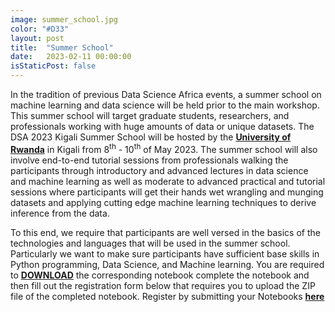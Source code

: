 ```yaml
---
image: summer_school.jpg
color: "#D33"
layout: post
title:  "Summer School"
date:   2023-02-11 00:00:00
isStaticPost: false
---
```

In the tradition of previous Data Science Africa events, a summer school on machine learning and data science will be held prior to the main workshop. This summer school will target graduate students, researchers, and professionals working with huge amounts of data or unique datasets. 
The DSA 2023 Kigali Summer School will be hosted by the <b><a target="_blank" href="https://ur.ac.rw/">University of Rwanda</a></b> in Kigali from 8<sup>th</sup> - 10<sup>th</sup> of May 2023. The summer school will also involve end-to-end tutorial sessions from professionals walking the participants through introductory and advanced lectures in data science and machine learning as well as moderate to advanced practical and tutorial sessions where participants will get their hands wet wrangling and munging datasets and applying cutting edge machine learning techniques to derive inference from the data.


To this end, we require that participants are well versed in the basics of the technologies and languages that will be used in the summer school. Particularly we want to make sure participants have sufficient base skills in Python programming, Data Science, and Machine learning. You are required to <b><a target="_blank" href="https://bit.ly/dsa2023notebook">DOWNLOAD</a></b> the corresponding notebook complete the notebook and then fill out the registration form below that requires you to upload the ZIP file of the completed notebook. Register by submitting your Notebooks <b><a target="_blank" href="https://forms.gle/oSEkziGcsBJ3FZm6A">here</a></b>



<!--For more info, contact us at [dsakampala2020@gmail.com](mailto:dsakampala2020@gmail.com)-->
